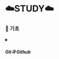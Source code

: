 # ☁️STUDY☁️

### **📝 기초**
<details>
  <summary><h5><strong>Git과 Github</strong></h5></summary>

  <small>
  **Git**
    - 버전 제어 시스템

  역할 
    - repositories를 사용하여 프로젝트 관리
    - 로컬 복사본에서 작업하기 위한 프로젝트 clone
    - staging / commit
    - branch / merge
    - pull
    - push

  작업 과정
    1. 폴더에서 Git 초기화 (init) > repository 만듦
    2. 파일이 변경/추가/삭제 > 수정
    3. stage에 추가할 수정된 파일 선택
    4. staging된 파일 commit

  Git을 사용하는 이유
    - 개발자의 70% 이상이 사용중
    - 어디서나 협업 가능
    - 프로젝트 전체 내역 보기 가능
    - 이전 버전으로 돌아가기 가능

  Git 버전 확인 : git --version
  DefaultBranch 확인 : git config --get init.defaultBranch
  DefaultBranch 변경 : git config --global init.defaultBranch main

  Git 설정 | user.name ,  user.email
    - 로컬의 모든 저장소에 대한 사용자 이름과 이메일 설정
    - git config --global user.name "사용자 이름"
    - git config --global user.email "사용자 이메일"

  mkdir | make directory 
    - 새로운 디렉토리(폴더)를 생성하는 명령어
    - 현재 작업 중인 디렉토리 또는 지정된 경로에 새로운 디렉토리 생성
    - mkdir workspace
    
  cd | change directory
    - 현재 작업 디렉토리를 변경하는 명령어
    - 터미널에서 작업할 디렉토리 이동
    - cd workspace

  Git 초기화 : git init
  Git 새파일 추가
    - 빈 Repo에 파일 추가되면 모든 파일 추적 불가
    - Git에서 추적하도록 하려면 파일 staging / staging 환경에 추가
  Git 확인 : git status

  Git Staging 환경
    - 작업하는 동안 파일 추가/편집/제거 가능
    - 작업의 일부를 완료할 때마다 Staging 환경에 추가해야함
    - Staging된 파일은 작업 중인 저장소에 commit할 준비가 된 파일

  git 폴더에 저장 > staging 환경에 추가 > commit
  staging 환경에 추가 : git add 파일명
  현재 디렉터리에 모든 파일을 staging 환경에 추가 : git add --all

  Git Commit
    - commit해야 진행 상황과 변경 사항 추적 가능
    - commit할 때 commit message 포함 명확하게
    - git commit -m "메시지 내용"

  git status --short
    - ?? : 추적되지 않은 파일
    - A : 추가된 파일
    - M : 수정된
    - D : 삭제된

  git commit -a -m "커밋 메시지"
    - staging 환경 건너뛰고 바로 커밋 가능
    - 권장하지 않음

  커밋 로그 확인 : git log

  Git 도움말
    - git 명령어 -help : 특정 명령에 대해
    - git 명령어 --all : 가능한 모든 명령 보기
        - 터미널 목록보기에 갇히면, shift+G (목록끝 이동), q키로 종료

  Git Branch
    - 메인 repo의 새로운/별도의 버전
    - main 브랜치에 영향을 주지 않고 프로젝트의 다양한 부분 작업
    - 작업이 완료되면 기본 프로젝트와 병합 가능
    - 작업 중인 프로젝트를 방해하거나 망가뜨리고 싶지 않을 때 : 새로운 branch 만들어서 작업
        : git branch 브랜치명
    - branch 확인 : git branch
    - branch 변경(checkout) : git checkout 브랜치명
    - 해당 branch가 없으면 새 branch 생성하고 이동 : git checkout -b 브랜치명

  Branch 병합 (Merge)
    - 메인 branch에서 작업
    - git merge "병합할 branch명"
    - 병합 후 임시 브런치 삭제 : git branch -d 브랜치명

  git remote add origin 리모트repoURL

  git push --set-upstream origin main
    - main 브랜치를 originURL에 push, 기본 remote branch 설정
    - 처음 인증 에러가 나면 : git credential -cache exit
  </small>
  
</details>





